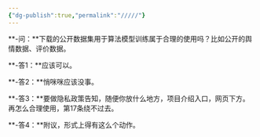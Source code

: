 ```yaml
---
{"dg-publish":true,"permalink":"/////"}
---
```


**-问：**下载的公开数据集用于算法模型训练属于合理的使用吗？比如公开的舆情数据、评价数据。

**-答1：**应该可以。

**-答2：**悄咪咪应该没事。

**-答3：**要做隐私政策告知，随便你放什么地方，项目介绍入口，网页下方。再怎么合理使用，第17条绕不过去。

**-答4：**附议，形式上得有这么个动作。

